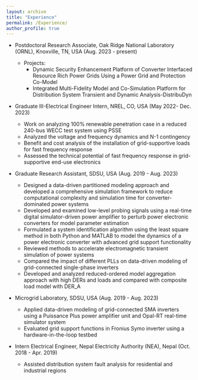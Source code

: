 ```yaml
---
layout: archive
title: "Experience"
permalink: /Experience/
author_profile: true
---
```


* Postdoctoral Research Associate, Oak Ridge National Laboratory (ORNL), Knoxville, TN, USA (Aug. 2023 - present)
    * Projects:
       * Dynamic Security Enhancement Platform of Converter Interfaced Resource Rich Power Grids Using a Power Grid and Protection Co-Model    
       * Integrated Multi-Fidelity Model and Co-Simulation Platform for Distribution System Transient and Dynamic Analysis-DistribuDyn

* Graduate III-Electrical Engineer Intern, NREL, CO, USA (May 2022- Dec. 2023)
    * Work on analyzing 100% renewable penetration case in a reduced 240-bus WECC test system using PSSE
    * Analyzed the voltage and frequency dynamics and N-1 contingency
    * Benefit and cost analysis of the installation of grid-supportive loads for fast frequency response 
    * Assessed the technical potential of fast frequency response in grid-supportive end-use electronics

* Graduate Research Assistant, SDSU, USA (Aug. 2019 - Aug. 2023)
  * Designed a data-driven partitioned modeling approach and developed a comprehensive simulation framework to reduce computational complexity and simulation time for converter-dominated power systems
  * Developed and examined low-level probing signals using a real-time digital simulator-driven power amplifier to perturb power electronic converters for model parameter estimation 
  * Formulated a system identification algorithm using the least square method in both Python and MATLAB to model the dynamics of a power electronic converter with advanced grid support functionality
  * Reviewed methods to accelerate electromagnetic transient simulation of power systems 
  * Compared the impact of different PLLs on data-driven modeling of grid-connected single-phase inverters 
  * Developed and analyzed reduced-ordered model aggregation approach with high DERs and loads and compared with composite load model with DER_A

* Microgrid Laboratory, SDSU, USA (Aug. 2019 - Aug. 2023)
  * Applied data-driven modeling of grid-connected SMA inverters using a Puissance Plus power amplifier unit and Opal-RT real-time simulator system 
  * Evaluated grid support functions in Fronius Symo inverter using a hardware-in-the-loop testbed 

* Intern Electrical Engineer, Nepal Electricity Authority (NEA), Nepal (Oct. 2018 - Apr. 2019)
  * Assisted distribution system fault analysis for residential and industrial regions
